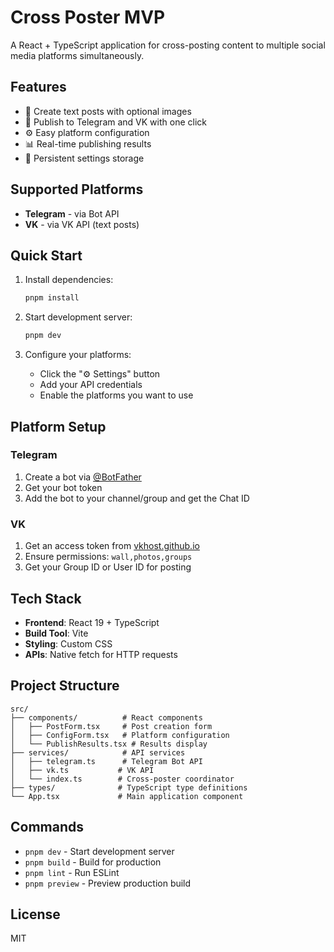 # Cross Poster MVP

A React + TypeScript application for cross-posting content to multiple social media platforms simultaneously.

## Features

- 📝 Create text posts with optional images
- 📱 Publish to Telegram and VK with one click
- ⚙️ Easy platform configuration
- 📊 Real-time publishing results
- 💾 Persistent settings storage

## Supported Platforms

- **Telegram** - via Bot API
- **VK** - via VK API (text posts)

## Quick Start

1. Install dependencies:
   ```bash
   pnpm install
   ```

2. Start development server:
   ```bash
   pnpm dev
   ```

3. Configure your platforms:
   - Click the "⚙️ Settings" button
   - Add your API credentials
   - Enable the platforms you want to use

## Platform Setup

### Telegram
1. Create a bot via [@BotFather](https://t.me/botfather)
2. Get your bot token
3. Add the bot to your channel/group and get the Chat ID

### VK
1. Get an access token from [vkhost.github.io](https://vkhost.github.io/)
2. Ensure permissions: `wall,photos,groups`
3. Get your Group ID or User ID for posting

## Tech Stack

- **Frontend**: React 19 + TypeScript
- **Build Tool**: Vite
- **Styling**: Custom CSS
- **APIs**: Native fetch for HTTP requests

## Project Structure

```
src/
├── components/          # React components
│   ├── PostForm.tsx     # Post creation form
│   ├── ConfigForm.tsx   # Platform configuration
│   └── PublishResults.tsx # Results display
├── services/            # API services
│   ├── telegram.ts      # Telegram Bot API
│   ├── vk.ts           # VK API
│   └── index.ts        # Cross-poster coordinator
├── types/              # TypeScript type definitions
└── App.tsx             # Main application component
```

## Commands

- `pnpm dev` - Start development server
- `pnpm build` - Build for production
- `pnpm lint` - Run ESLint
- `pnpm preview` - Preview production build

## License

MIT
